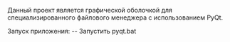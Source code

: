 Данный проект является графической оболочкой для специализированного файлового менеджера с использованием PyQt.

Запуск приложения:
	-- Запустить pyqt.bat